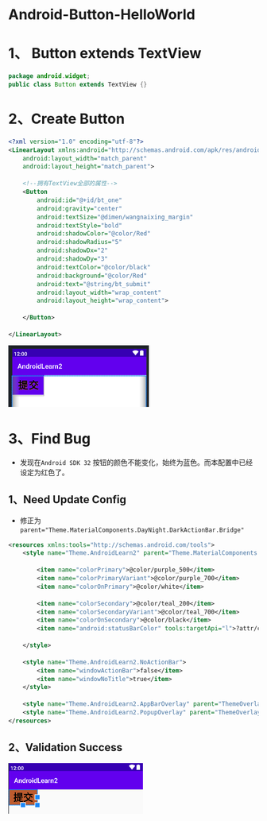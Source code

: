 # Android-Button-HelloWorld

# 1、 Button extends TextView

```java
package android.widget;
public class Button extends TextView {}
```

# 2、Create Button 

```xml
<?xml version="1.0" encoding="utf-8"?>
<LinearLayout xmlns:android="http://schemas.android.com/apk/res/android"
    android:layout_width="match_parent"
    android:layout_height="match_parent">

    <!--拥有TextView全部的属性-->
    <Button
        android:id="@+id/bt_one"
        android:gravity="center"
        android:textSize="@dimen/wangnaixing_margin"
        android:textStyle="bold"
        android:shadowColor="@color/Red"
        android:shadowRadius="5"
        android:shadowDx="2"
        android:shadowDy="3"
        android:textColor="@color/black"
        android:background="@color/Red"
        android:text="@string/bt_submit"
        android:layout_width="wrap_content"
        android:layout_height="wrap_content">

    </Button>

</LinearLayout>
```

![image-20220618152716919](image-20220618152716919.png)

# 3、Find Bug

- 发现在`Android SDK 32` 按钮的颜色不能变化，始终为蓝色。而本配置中已经设定为红色了。

## 1、Need Update Config

- 修正为` parent="Theme.MaterialComponents.DayNight.DarkActionBar.Bridge"`

```xml
<resources xmlns:tools="http://schemas.android.com/tools">
    <style name="Theme.AndroidLearn2" parent="Theme.MaterialComponents.DayNight.DarkActionBar.Bridge">
       
        <item name="colorPrimary">@color/purple_500</item>
        <item name="colorPrimaryVariant">@color/purple_700</item>
        <item name="colorOnPrimary">@color/white</item>
       
        <item name="colorSecondary">@color/teal_200</item>
        <item name="colorSecondaryVariant">@color/teal_700</item>
        <item name="colorOnSecondary">@color/black</item>
        <item name="android:statusBarColor" tools:targetApi="l">?attr/colorPrimaryVariant</item>
  
    </style>

    <style name="Theme.AndroidLearn2.NoActionBar">
        <item name="windowActionBar">false</item>
        <item name="windowNoTitle">true</item>
    </style>

    <style name="Theme.AndroidLearn2.AppBarOverlay" parent="ThemeOverlay.AppCompat.Dark.ActionBar" />
    <style name="Theme.AndroidLearn2.PopupOverlay" parent="ThemeOverlay.AppCompat.Light" />
</resources>
```

## 2、Validation Success

![image-20220618153237464](image-20220618153237464.png)